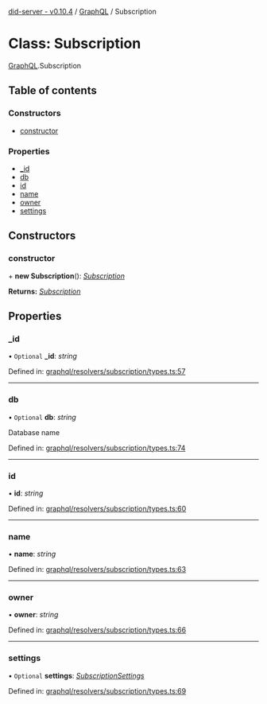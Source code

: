[did-server - v0.10.4](../README.md) / [GraphQL](../modules/graphql.md) / Subscription

# Class: Subscription

[GraphQL](../modules/graphql.md).Subscription

## Table of contents

### Constructors

- [constructor](graphql.subscription.md#constructor)

### Properties

- [\_id](graphql.subscription.md#_id)
- [db](graphql.subscription.md#db)
- [id](graphql.subscription.md#id)
- [name](graphql.subscription.md#name)
- [owner](graphql.subscription.md#owner)
- [settings](graphql.subscription.md#settings)

## Constructors

### constructor

\+ **new Subscription**(): [*Subscription*](graphql.subscription.md)

**Returns:** [*Subscription*](graphql.subscription.md)

## Properties

### \_id

• `Optional` **\_id**: *string*

Defined in: [graphql/resolvers/subscription/types.ts:57](https://github.com/Puzzlepart/did/blob/dev/server/graphql/resolvers/subscription/types.ts#L57)

___

### db

• `Optional` **db**: *string*

Database name

Defined in: [graphql/resolvers/subscription/types.ts:74](https://github.com/Puzzlepart/did/blob/dev/server/graphql/resolvers/subscription/types.ts#L74)

___

### id

• **id**: *string*

Defined in: [graphql/resolvers/subscription/types.ts:60](https://github.com/Puzzlepart/did/blob/dev/server/graphql/resolvers/subscription/types.ts#L60)

___

### name

• **name**: *string*

Defined in: [graphql/resolvers/subscription/types.ts:63](https://github.com/Puzzlepart/did/blob/dev/server/graphql/resolvers/subscription/types.ts#L63)

___

### owner

• **owner**: *string*

Defined in: [graphql/resolvers/subscription/types.ts:66](https://github.com/Puzzlepart/did/blob/dev/server/graphql/resolvers/subscription/types.ts#L66)

___

### settings

• `Optional` **settings**: [*SubscriptionSettings*](graphql.subscriptionsettings.md)

Defined in: [graphql/resolvers/subscription/types.ts:69](https://github.com/Puzzlepart/did/blob/dev/server/graphql/resolvers/subscription/types.ts#L69)
